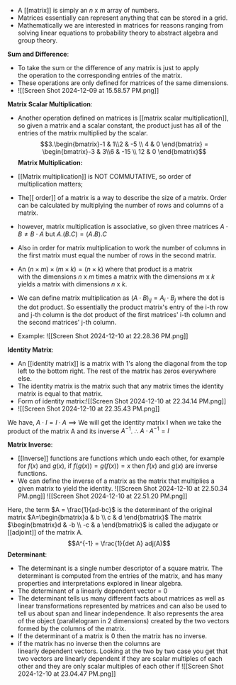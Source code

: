 - A [[matrix]] is simply an $n$ x $m$ array of numbers.
- Matrices essentially can represent anything that can be stored in a grid. 
- Mathematically we are interested in matrices for reasons ranging from solving linear equations to probability theory to abstract algebra and group theory.

**Sum and Difference**: 
- To take the sum or the difference of any matrix is just to apply the operation to the corresponding entries of the matrix.
- These operations are only defined for matrices of the same dimensions. 
- ![[Screen Shot 2024-12-09 at 15.58.57 PM.png]]

**Matrix Scalar Multiplication**:
- Another operation defined on matrices is [[matrix scalar multiplication]], so given a matrix and a scalar constant, the product just has all of the entries of the matrix multiplied by the scalar.
$$3.\begin{bmatrix}-1 & 1\\2 & -5 \\ 4 & 0 \end{bmatrix} = \begin{bmatrix}-3 & 3\\6 & -15 \\ 12 & 0 \end{bmatrix}$$
**Matrix Multiplication:**
- [[Matrix multiplication]] is NOT COMMUTATIVE, so order of multiplication matters; 
- The[[ order]] of a matrix is a way to describe the size of a matrix. Order can be calculated by multiplying the number of rows and columns of a matrix.
- however, matrix multiplication is associative, so given three matrices $A \cdot B \neq B \cdot A$ but $A.(B.C) = (A.B).C$ 
- Also in order for matrix multiplication to work the number of columns in the first matrix must equal the number of rows in the second matrix. 
- An $(n×m)×(m×k)=(n×k)$ where that product is a matrix with the dimensions $n$ x $m$ times a matrix with the dimensions $m$ x $k$ yields a matrix with dimensions $n$ x $k$.
- We can define matrix multiplication as $(A \cdot B)_{ij}=A_i \cdot B_j$ where the dot is the dot product. So essentially the product matrix's entry of the i-th row and j-th column is the dot product of the first matrices' i-th column and the second matrices' j-th column.

- Example: ![[Screen Shot 2024-12-10 at 22.28.36 PM.png]]

**Identity Matrix**:
- An [[identity matrix]] is a matrix with 1's along the diagonal from the top left to the bottom right. The rest of the matrix has zeros everywhere else.
- The identity matrix is the matrix such that any matrix times the identity matrix is equal to that matrix.
- Form of identity matrix:![[Screen Shot 2024-12-10 at 22.34.14 PM.png]]
- ![[Screen Shot 2024-12-10 at 22.35.43 PM.png]]

We have, $A \cdot I = I \cdot A$
$\implies$ We will get the identity matrix I when we take the product of the matrix A and its inverse $A^{-1}$.
$\therefore$ $A \cdot A^{-1} = I$ 

**Matrix Inverse**:
- [[Inverse]] functions are functions which undo each other, for example for $f(x)$ and $g(x)$, if $f(g(x)) = g(f(x)) = x$ then $f(x)$ and $g(x)$ are inverse functions.
- We can define the inverse of a matrix as the matrix that multiplies a given matrix to yield the identity.
![[Screen Shot 2024-12-10 at 22.50.34 PM.png]]
![[Screen Shot 2024-12-10 at 22.51.20 PM.png]]

Here, the term $A = \frac{1}{ad-bc}$ is the determinant of the original matrix $A=\begin{bmatrix}a & b \\ c & d \end{bmatrix}$ 
The matrix $\begin{bmatrix}d & -b \\ -c & a \end{bmatrix}$  is called the adjugate or [[adjoint]] of the matrix A.
$$A^{-1} = \frac{1}{det A} adj(A)$$
**Determinant**: 
- The determinant is a single number descriptor of a square matrix. The determinant is computed from the entries of the matrix, and has many properties and interpretations explored in linear algebra.
- The determinant of a linearly dependent vector = 0
- The determinant tells us many different facts about matrices as well as linear transformations represented by matrices and can also be used to tell us about span and linear independence. It also represents the area of the object (parallelogram in 2 dimensions) created by the two vectors formed by the columns of the matrix.
- If the determinant of a matrix is 0 then the matrix has no inverse.
- if the matrix has no inverse then the columns are linearly dependent vectors. Looking at the two by two case you get that two vectors are linearly dependent if they are scalar multiples of each other and they are only scalar multiples of each other if
![[Screen Shot 2024-12-10 at 23.04.47 PM.png]]